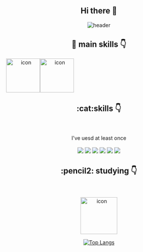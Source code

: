 
<div align="center">
<h2> Hi there 👋 </h2>

<!--
**mayo516/mayo516** is a ✨ _special_ ✨ repository because its `README.md` (this file) appears on your GitHub profile.

Here are some ideas to get you started:

- 🔭 I’m currently working on ...
- 🌱 I’m currently learning ...
- 👯 I’m looking to collaborate on ...
- 🤔 I’m looking for help with ...
- 💬 Ask me about ...
- 📫 How to reach me: ...
- 😄 Pronouns: ...
- ⚡ Fun fact: ...
-->

![header](https://capsule-render.vercel.app/api?type=waving&text=%20Hello!&fontColor=ffffff%20&height=300&fontSize=100&color=auto)


 <h2> 🤖 main skills 👇</h2>

<div style="display: flex; align-items: flex-start;"><img src="https://techstack-generator.vercel.app/js-icon.svg" alt="icon" width="92" height="92" /><img src="https://techstack-generator.vercel.app/github-icon.svg" alt="icon" width="92" height="92" /></div>

 <h2> :cat:skills 👇</h2>
 <br><br>
 I've uesd at least once
 <br><br>
<img src="https://img.shields.io/badge/HTML5-E34F26?style=flat-square&logo=HTML5&logoColor=E34F26"/> 
<img src="https://img.shields.io/badge/CSS3-1572B6?style=flat-square&logo=CSS&logoColor=1572B6"/>
<img src="https://img.shields.io/badge/JavaScript-F7DF1E?style=flat-square&logo=JavaScript&logoColor=white"/>
<img src="https://img.shields.io/badge/Sass-CC6699?style=flat-square&logo=simpleicons=Sass&logoColor=white"/>
<img src="https://img.shields.io/badge/Tailwind CSS-06B6D4?style=flat-square&logo=simpleicons=Tailwind CSS&logoColor=white"/>
<img src="https://img.shields.io/badge/Bootstrap-7952B3?style=flat-square&logo=simpleicons=Bootstrap&logoColor=white"/>
  <h2> :pencil2: studying  👇</h2> <br><br>
<img src="https://techstack-generator.vercel.app/react-icon.svg" alt="icon" width="100" height="100" />

[![Top Langs](https://github-readme-stats.vercel.app/api/top-langs/?username=mayo516)](https://github.com/mayo516/github-readme-stats)
  
</div>
